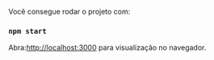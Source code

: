 Você consegue rodar o projeto com:


### `npm start`

Abra:[http://localhost:3000](http://localhost:3000) para visualização no navegador.
